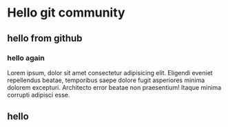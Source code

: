 # Hello git community
## hello from github
### hello again
Lorem ipsum, dolor sit amet consectetur adipisicing elit. Eligendi eveniet repellendus beatae, temporibus saepe dolore fugit asperiores minima dolorem excepturi. Architecto error beatae non praesentium! Itaque minima corrupti adipisci esse.
## hello
